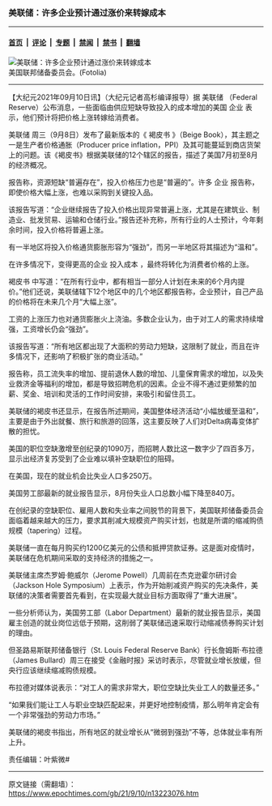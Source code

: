### 美联储：许多企业预计通过涨价来转嫁成本

---

#### [首页](../../../..?n13223076) &nbsp;|&nbsp; [评论](../../../../../epoch-comment?n13223076) &nbsp;|&nbsp; [专题](../../../../../epoch-special?n13223076) &nbsp;|&nbsp; [禁闻](../../../../../epoch-news?n13223076) &nbsp;|&nbsp; [禁书](../../../../../books?n13223076) &nbsp;|&nbsp; [翻墙](https://github.com/gfw-breaker/nogfw/blob/master/README.md?n13223076)


<div><img alt="美联储：许多企业预计通过涨价来转嫁成本" class="attachment-djy_600_400 size-djy_600_400 wp-post-image" src="https://i.epochtimes.com/assets/uploads/2018/08/1509211656282483-600x400.jpg"/>
<div class="caption">
 美国联邦储备委员会。(Fotolia)
</div></div><hr/><div class="post_content" id="artbody" itemprop="articleBody">
 <!-- article content begin -->
 <p>
  【大纪元2021年09月10日讯】（大纪元记者高杉编译报导）据
  <ok href="https://www.epochtimes.com/gb/tag/%E7%BE%8E%E8%81%94%E5%82%A8.html">
   美联储
  </ok>
  （Federal Reserve）公布消息，一些面临由供应短缺导致投入的成本增加的美国
  <ok href="https://www.epochtimes.com/gb/tag/%E4%BC%81%E4%B8%9A.html">
   企业
  </ok>
  表示，他们预计将把价格上涨转嫁给消费者。
 </p>
 <p>
  <ok href="https://www.epochtimes.com/gb/tag/%E7%BE%8E%E8%81%94%E5%82%A8.html">
   美联储
  </ok>
  周三（9月8日）发布了最新版本的《
  <ok href="https://www.epochtimes.com/gb/tag/%E8%A4%90%E7%9A%AE%E4%B9%A6.html">
   褐皮书
  </ok>
  》（Beige Book），其主题之一是生产者价格通胀（Producer price inflation，PPI）及其可能蔓延到商店货架上的问题。该《褐皮书》根据美联储的12个辖区的报告，描述了美国7月初至8月的经济概况。
 </p>
 <p>
  报告称，资源短缺“普遍存在”，投入价格压力也是“普遍的”。许多
  <ok href="https://www.epochtimes.com/gb/tag/%E4%BC%81%E4%B8%9A.html">
   企业
  </ok>
  报告称，即使价格大幅上涨，也难以采购到关键投入品。
 </p>
 <p>
  该报告写道：“企业继续报告了投入价格出现异常普遍上涨，尤其是在建筑业、制造业、批发贸易、运输和仓储行业。”报告还补充称，所有行业的人士预计，今年剩余时间，投入价格将普遍上涨。
 </p>
 <p>
  有一半地区将投入价格通货膨胀形容为“强劲”，而另一半地区将其描述为“温和”。
 </p>
 <p>
  在许多情况下，变得更高的企业
  <ok href="https://www.epochtimes.com/gb/tag/%E6%8A%95%E5%85%A5%E6%88%90%E6%9C%AC.html">
   投入成本
  </ok>
  ，最终将转化为消费者价格的上涨。
 </p>
 <p>
  <ok href="https://www.epochtimes.com/gb/tag/%E8%A4%90%E7%9A%AE%E4%B9%A6.html">
   褐皮书
  </ok>
  中写道：“在所有行业中，都有相当一部分人计划在未来的6个月内提价。”他们还说，美联储辖下12个地区中的几个地区都报告称，企业预计，自己产品的价格将在未来几个月“大幅上涨”。
 </p>
 <p>
  工资的上涨压力也对通货膨胀火上浇油。多数企业认为，由于对工人的需求持续增强，工资增长仍会“强劲”。
 </p>
 <p>
  该报告写道：“所有地区都出现了大面积的劳动力短缺，这限制了就业，而且在许多情况下，还影响了积极扩张的商业活动。”
 </p>
 <p>
  报告称，员工流失率的增加、提前退休人数的增加、儿童保育需求的增加，以及失业救济金等福利的增加，都是导致招聘危机的因素。企业不得不通过更频繁的加薪、奖金、培训和灵活的工作时间安排，来吸引和留住员工。
 </p>
 <p>
  美联储的褐皮书还显示，在报告所述期间，美国整体经济活动“小幅放缓至温和”，主要是由于外出就餐、旅行和旅游的回落，这主要反映了人们对Delta病毒变体扩散的担忧。
 </p>
 <p>
  美国的职位空缺激增至创纪录的1090万，而招聘人数比这一数字少了四百多万，显示出经济复苏受到了企业难以填补空缺职位的阻碍。
 </p>
 <p>
  在美国，现在的就业机会比失业人口多250万。
 </p>
 <p>
  美国劳工部最新的就业报告显示，8月份失业人口总数小幅下降至840万。
 </p>
 <p>
  在创纪录的空缺职位、雇用人数和失业率之间脱节的背景下，美国联邦储备委员会面临着越来越大的压力，要求其削减大规模资产购买计划，也就是所谓的缩减购债规模（tapering）过程。
 </p>
 <p>
  美联储一直在每月购买约1200亿美元的公债和抵押贷款证券。这是面对疫情时，美联储在危机期间采取的支持经济的措施之一。
 </p>
 <p>
  美联储主席杰罗姆·鲍威尔（Jerome Powell）几周前在杰克逊霍尔研讨会（Jackson Hole Symposium）上表示，作为开始削减资产购买的先决条件，美联储的决策者需要首先看到，在实现最大就业目标方面取得了“重大进展”。
 </p>
 <p>
  一些分析师认为，美国劳工部（Labor Department）最新的就业报告显示，美国雇主创造的就业岗位远低于预期，这削弱了美联储迅速采取行动缩减债券购买计划的理由。
 </p>
 <p>
  但圣路易斯联邦储备银行（St. Louis Federal Reserve Bank）行长詹姆斯·布拉德（James Bullard）周三在接受《金融时报》采访时表示，尽管就业增长放缓，但央行应该继续缩减购债规模。
 </p>
 <p>
  布拉德对媒体说表示：“对工人的需求非常大，职位空缺比失业工人的数量还多。”
 </p>
 <p>
  “如果我们能让工人与职业空缺匹配起来，并更好地控制疫情，那么明年肯定会有一个非常强劲的劳动力市场。”
 </p>
 <p>
  美联储的褐皮书指出，所有地区的就业增长从“微弱到强劲”不等，总体就业率有所上升。
 </p>
 <p>
  责任编辑：叶紫微#
 </p>
 <!-- article content end -->
 <div id="below_article_ad">
 </div>
</div>


---

原文链接（需翻墙）：https://www.epochtimes.com/gb/21/9/10/n13223076.htm